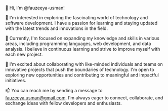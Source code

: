 👋 Hi, I'm @fauzeeya-usman!

👀 I'm interested in exploring the fascinating world of technology and software development. I have a passion for learning and staying updated with the latest trends and innovations in the field.

🌱 Currently, I'm focused on expanding my knowledge and skills in various areas, including programming languages, web development, and data analysis. I believe in continuous learning and strive to improve myself with each new project.

💞️ I'm excited about collaborating with like-minded individuals and teams on innovative projects that push the boundaries of technology. I'm open to exploring new opportunities and contributing to meaningful and impactful initiatives.

📫 You can reach me by sending a message to fauzeeya.usman@gmail.com. I'm always eager to connect, collaborate, and exchange ideas with fellow developers and enthusiasts.

<!---
fauzeeya-usman/fauzeeya-usman is a ✨ special ✨ repository because its `README.md` (this file) appears on your GitHub profile.
You can click the Preview link to take a look at your changes.
--->
